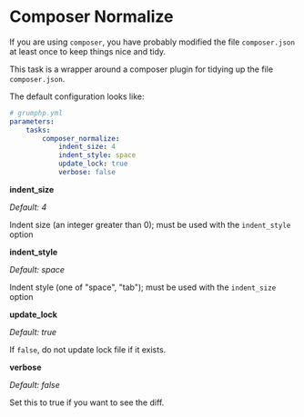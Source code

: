 # Composer Normalize

If you are using `composer`, you have probably modified the file `composer.json` at least once to keep things nice
and tidy.

This task is a wrapper around a composer plugin for tidying up the file `composer.json`.

The default configuration looks like:

```yaml
# grumphp.yml
parameters:
    tasks:
        composer_normalize:
            indent_size: 4
            indent_style: space
            update_lock: true
            verbose: false
```

**indent_size**

*Default: 4*

Indent size (an integer greater than 0); must be used with the `indent_style` option

**indent_style**

*Default: space*

Indent style (one of "space", "tab"); must be used with the `indent_size` option

**update_lock**

*Default: true*

If `false`, do not update lock file if it exists.

**verbose**

*Default: false*

Set this to true if you want to see the diff.
